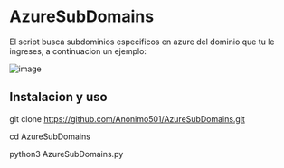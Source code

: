 # AzureSubDomains

El script busca subdominios especificos en azure del dominio que tu le ingreses, a continuacion un ejemplo:

![image](https://user-images.githubusercontent.com/67207446/219066508-f553d867-d17e-4855-8375-7c62a62a3d2f.png)


## Instalacion y uso

git clone https://github.com/Anonimo501/AzureSubDomains.git

cd AzureSubDomains

python3 AzureSubDomains.py

